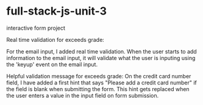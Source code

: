 # full-stack-js-unit-3
interactive form project

Real time validation for exceeds grade: 

For the email input, I added real time validation. When the user starts to add information to the email input, it will validate what the user is inputing using the 'keyup' event on the email input.

Helpful validation message for exceeds grade:
On the credit card number field, I have added a first hint that says "Please add a credit card number" if the field is blank when submitting the form. This hint gets replaced when the user enters a value in the input field on form submission.



